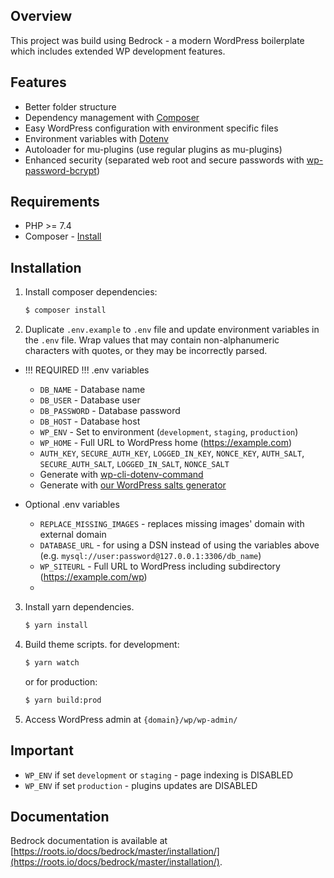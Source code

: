 ## Overview

This project was build using Bedrock - a modern WordPress boilerplate which includes extended WP development features.

## Features

- Better folder structure
- Dependency management with [Composer](https://getcomposer.org)
- Easy WordPress configuration with environment specific files
- Environment variables with [Dotenv](https://github.com/vlucas/phpdotenv)
- Autoloader for mu-plugins (use regular plugins as mu-plugins)
- Enhanced security (separated web root and secure passwords with [wp-password-bcrypt](https://github.com/roots/wp-password-bcrypt))

## Requirements

- PHP >= 7.4
- Composer - [Install](https://getcomposer.org/doc/00-intro.md#installation-linux-unix-osx)

## Installation

1. Install composer dependencies:
   ```sh
   $ composer install
   ```
2. Duplicate `.env.example` to `.env` file and update environment variables in the `.env` file. Wrap values that may contain non-alphanumeric characters with quotes, or they may be incorrectly parsed.

- !!! REQUIRED !!! .env variables
    - `DB_NAME` - Database name
    - `DB_USER` - Database user
    - `DB_PASSWORD` - Database password
    - `DB_HOST` - Database host
    - `WP_ENV` - Set to environment (`development`, `staging`, `production`)
    - `WP_HOME` - Full URL to WordPress home (https://example.com)
    - `AUTH_KEY`, `SECURE_AUTH_KEY`, `LOGGED_IN_KEY`, `NONCE_KEY`, `AUTH_SALT`, `SECURE_AUTH_SALT`, `LOGGED_IN_SALT`, `NONCE_SALT`
    - Generate with [wp-cli-dotenv-command](https://github.com/aaemnnosttv/wp-cli-dotenv-command)
    - Generate with [our WordPress salts generator](https://roots.io/salts.html)

- Optional .env variables
    - `REPLACE_MISSING_IMAGES` - replaces missing images' domain with external domain
    - `DATABASE_URL` - for using a DSN instead of using the variables above (e.g. `mysql://user:password@127.0.0.1:3306/db_name`)
    - `WP_SITEURL` - Full URL to WordPress including subdirectory (https://example.com/wp)
    -

3. Install yarn dependencies.
   ```sh
   $ yarn install
   ```

4. Build theme scripts.
   for development:
   ```sh
   $ yarn watch
   ```
   or for production:
   ```sh
   $ yarn build:prod
   ```

5. Access WordPress admin at `{domain}/wp/wp-admin/`

## Important

- `WP_ENV` if set `development` or `staging` - page indexing is DISABLED
- `WP_ENV` if set `production` - plugins updates are DISABLED

## Documentation

Bedrock documentation is available at [https://roots.io/docs/bedrock/master/installation/](https://roots.io/docs/bedrock/master/installation/).

